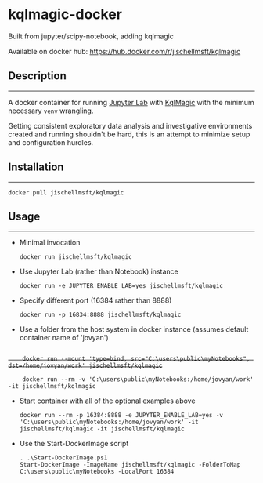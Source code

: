 # kqlmagic-docker
 Built from jupyter/scipy-notebook, adding kqlmagic

 Available on docker hub: https://hub.docker.com/r/jischellmsft/kqlmagic


## Description
---
A docker container for running [Jupyter Lab](https://hub.docker.com/r/jupyter/scipy-notebook/) with [KqlMagic](https://github.com/microsoft/jupyter-Kqlmagic) with the minimum necessary ```venv``` wrangling. 

Getting consistent exploratory data analysis and investigative environments created and running shouldn't be hard, this is an attempt to minimize setup and configuration hurdles.

## Installation
---
```docker pull jischellmsft/kqlmagic```

## Usage
---
- Minimal invocation

    ```docker run jischellmsft/kqlmagic```

- Use Jupyter Lab (rather than Notebook) instance

    ```docker run -e JUPYTER_ENABLE_LAB=yes jischellmsft/kqlmagic```

- Specify different port (16384 rather than 8888)

    ```docker run -p 16834:8888 jischellmsft/kqlmagic```

- Use a folder from the host system in docker instance (assumes default container name of 'jovyan')

<strike>
<code>
    docker run --mount 'type=bind, src="C:\users\public\myNotebooks", dst=/home/jovyan/work' jischellmsft/kqlmagic
</code>    
</strike>

<code>
    docker run --rm -v 'C:\users\public\myNotebooks:/home/jovyan/work' -it jischellmsft/kqlmagic
</code>

- Start container with all of the optional examples above

    ```docker run --rm -p 16384:8888 -e JUPYTER_ENABLE_LAB=yes -v 'C:\users\public\myNotebooks:/home/jovyan/work' -it jischellmsft/kqlmagic -it jischellmsft/kqlmagic```

- Use the Start-DockerImage script

    ```
    . .\Start-DockerImage.ps1
    Start-DockerImage -ImageName jischellmsft/kqlmagic -FolderToMap C:\users\public\myNotebooks -LocalPort 16384
    ```